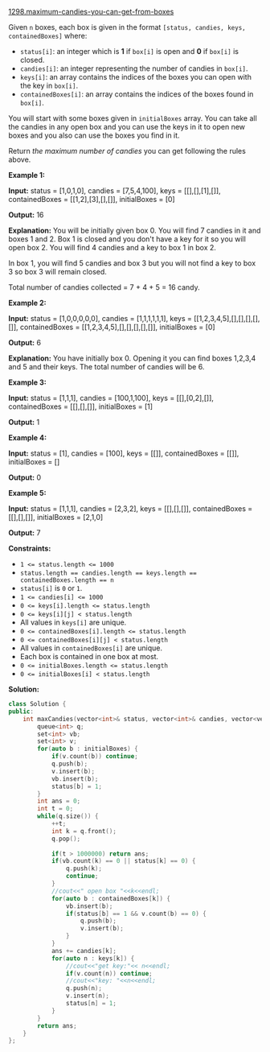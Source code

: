 [1298.maximum-candies-you-can-get-from-boxes](https://leetcode.com/problems/maximum-candies-you-can-get-from-boxes/)  

Given `n` boxes, each box is given in the format `[status, candies, keys, containedBoxes]` where:

*   `status[i]`: an integer which is **1** if `box[i]` is open and **0** if `box[i]` is closed.
*   `candies[i]`: an integer representing the number of candies in `box[i]`.
*   `keys[i]`: an array contains the indices of the boxes you can open with the key in `box[i]`.
*   `containedBoxes[i]`: an array contains the indices of the boxes found in `box[i]`.

You will start with some boxes given in `initialBoxes` array. You can take all the candies in any open box and you can use the keys in it to open new boxes and you also can use the boxes you find in it.

Return _the maximum number of candies_ you can get following the rules above.

**Example 1:**

  
**Input:** status = \[1,0,1,0\], candies = \[7,5,4,100\], keys = \[\[\],\[\],\[1\],\[\]\], containedBoxes = \[\[1,2\],\[3\],\[\],\[\]\], initialBoxes = \[0\]
  
**Output:** 16
  
**Explanation:** You will be initially given box 0. You will find 7 candies in it and boxes 1 and 2. Box 1 is closed and you don't have a key for it so you will open box 2. You will find 4 candies and a key to box 1 in box 2.
  
In box 1, you will find 5 candies and box 3 but you will not find a key to box 3 so box 3 will remain closed.
  
Total number of candies collected = 7 + 4 + 5 = 16 candy.
  

**Example 2:**

  
**Input:** status = \[1,0,0,0,0,0\], candies = \[1,1,1,1,1,1\], keys = \[\[1,2,3,4,5\],\[\],\[\],\[\],\[\],\[\]\], containedBoxes = \[\[1,2,3,4,5\],\[\],\[\],\[\],\[\],\[\]\], initialBoxes = \[0\]
  
**Output:** 6
  
**Explanation:** You have initially box 0. Opening it you can find boxes 1,2,3,4 and 5 and their keys. The total number of candies will be 6.
  

**Example 3:**

  
**Input:** status = \[1,1,1\], candies = \[100,1,100\], keys = \[\[\],\[0,2\],\[\]\], containedBoxes = \[\[\],\[\],\[\]\], initialBoxes = \[1\]
  
**Output:** 1
  

**Example 4:**

  
**Input:** status = \[1\], candies = \[100\], keys = \[\[\]\], containedBoxes = \[\[\]\], initialBoxes = \[\]
  
**Output:** 0
  

**Example 5:**

  
**Input:** status = \[1,1,1\], candies = \[2,3,2\], keys = \[\[\],\[\],\[\]\], containedBoxes = \[\[\],\[\],\[\]\], initialBoxes = \[2,1,0\]
  
**Output:** 7
  

**Constraints:**

*   `1 <= status.length <= 1000`
*   `status.length == candies.length == keys.length == containedBoxes.length == n`
*   `status[i]` is `0` or `1`.
*   `1 <= candies[i] <= 1000`
*   `0 <= keys[i].length <= status.length`
*   `0 <= keys[i][j] < status.length`
*   All values in `keys[i]` are unique.
*   `0 <= containedBoxes[i].length <= status.length`
*   `0 <= containedBoxes[i][j] < status.length`
*   All values in `containedBoxes[i]` are unique.
*   Each box is contained in one box at most.
*   `0 <= initialBoxes.length <= status.length`
*   `0 <= initialBoxes[i] < status.length`  



**Solution:**  

```cpp
class Solution {
public:
    int maxCandies(vector<int>& status, vector<int>& candies, vector<vector<int>>& keys, vector<vector<int>>& containedBoxes, vector<int>& initialBoxes) {
        queue<int> q;
        set<int> vb;
        set<int> v;
        for(auto b : initialBoxes) {
            if(v.count(b)) continue;
            q.push(b);
            v.insert(b);
            vb.insert(b);
            status[b] = 1;
        }
        int ans = 0;
        int t = 0;
        while(q.size()) {
            ++t;
            int k = q.front();
            q.pop();
            
            if(t > 1000000) return ans;
            if(vb.count(k) == 0 || status[k] == 0) {
                q.push(k);
                continue;
            }
            //cout<<" open box "<<k<<endl;
            for(auto b : containedBoxes[k]) {
                vb.insert(b);
                if(status[b] == 1 && v.count(b) == 0) {
                    q.push(b);
                    v.insert(b);
                }
            }
            ans += candies[k];
            for(auto n : keys[k]) {
                //cout<<"get key:"<< n<<endl;
                if(v.count(n)) continue;
                //cout<<"key: "<<n<<endl;
                q.push(n);
                v.insert(n);
                status[n] = 1;
            }
        }
        return ans;
    }
};
```
      